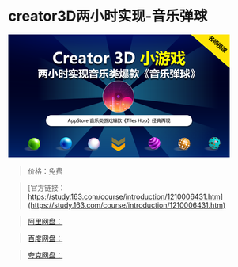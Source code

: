 # creator3D两小时实现-音乐弹球

![img](../../../assets/study163/free/6f688ce4c31c4ad0a1046ba23e9bd03f.png)

> 价格：免费

> [官方链接：https://study.163.com/course/introduction/1210006431.htm](https://study.163.com/course/introduction/1210006431.htm)

> [阿里网盘：]()

> [百度网盘：]()

> [夸克网盘：]()

